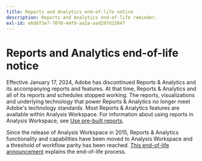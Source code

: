 ```yaml
---
title: Reports and Analytics end-of-life notice
description: Reports and Analytics end-of-life reminder.
exl-id: e6d8f3e7-7070-44f9-aa2a-aad297d15847
---
```

# Reports and Analytics end-of-life notice

Effective January 17, 2024, Adobe has discontinued Reports & Analytics and its accompanying reports and features. At that time, Reports & Analytics and all of its reports and schedules stopped working. The reports, visualizations and underlying technology that power Reports & Analytics no longer meet Adobe's technology standards. Most Reports & Analytics features are available within Analysis Workspace. For information about using reports in Analysis Workspace, see [Use pre-built reports](https://experienceleague.adobe.com/docs/analytics/analyze/analysis-workspace/reports/use-reports.html).

Since the release of Analysis Workspace in 2015, Reports & Analytics functionality and capabilities have been moved to Analysis Workspace and a threshold of workflow parity has been reached. [This end-of-life announcement](https://new.express.adobe.com/webpage/WFCyq7w8kijmB?) explains the end-of-life process.
